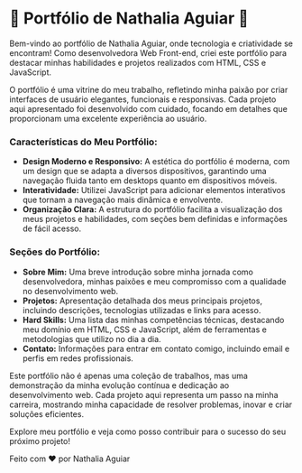 # 🌟 Portfólio de Nathalia Aguiar 🌟

Bem-vindo ao portfólio de Nathalia Aguiar, onde tecnologia e criatividade se encontram! Como desenvolvedora Web Front-end, criei este portfólio para destacar minhas habilidades e projetos realizados com HTML, CSS e JavaScript.

O portfólio é uma vitrine do meu trabalho, refletindo minha paixão por criar interfaces de usuário elegantes, funcionais e responsivas. Cada projeto aqui apresentado foi desenvolvido com cuidado, focando em detalhes que proporcionam uma excelente experiência ao usuário.

### Características do Meu Portfólio:
- **Design Moderno e Responsivo:** A estética do portfólio é moderna, com um design que se adapta a diversos dispositivos, garantindo uma navegação fluida tanto em desktops quanto em dispositivos móveis.
- **Interatividade:** Utilizei JavaScript para adicionar elementos interativos que tornam a navegação mais dinâmica e envolvente.
- **Organização Clara:** A estrutura do portfólio facilita a visualização dos meus projetos e habilidades, com seções bem definidas e informações de fácil acesso.

### Seções do Portfólio:
- **Sobre Mim:** Uma breve introdução sobre minha jornada como desenvolvedora, minhas paixões e meu compromisso com a qualidade no desenvolvimento web.
- **Projetos:** Apresentação detalhada dos meus principais projetos, incluindo descrições, tecnologias utilizadas e links para acesso.
- **Hard Skills:** Uma lista das minhas competências técnicas, destacando meu domínio em HTML, CSS e JavaScript, além de ferramentas e metodologias que utilizo no dia a dia.
- **Contato:** Informações para entrar em contato comigo, incluindo email e perfis em redes profissionais.

Este portfólio não é apenas uma coleção de trabalhos, mas uma demonstração da minha evolução contínua e dedicação ao desenvolvimento web. Cada projeto aqui representa um passo na minha carreira, mostrando minha capacidade de resolver problemas, inovar e criar soluções eficientes.

Explore meu portfólio e veja como posso contribuir para o sucesso do seu próximo projeto!

Feito com ❤️ por Nathalia Aguiar
